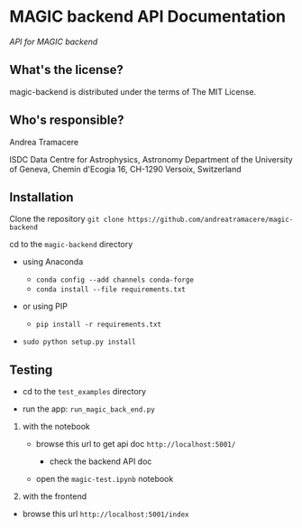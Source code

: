 MAGIC backend API Documentation
==========================================
*API for MAGIC backend*

What's the license?
-------------------

magic-backend is distributed under the terms of The MIT License.

Who's responsible?
-------------------
Andrea Tramacere

ISDC Data Centre for Astrophysics, Astronomy Department of the University of Geneva, Chemin d'Ecogia 16, CH-1290 Versoix, Switzerland


Installation
------------
Clone the repository `git clone https://github.com/andreatramacere/magic-backend`

cd to the `magic-backend` directory 

* using Anaconda
 
     * `conda config --add channels conda-forge`
     * `conda install --file requirements.txt`
    
* or using PIP
     * `pip install -r requirements.txt`

* `sudo python setup.py install`

Testing 
-------
- cd to the `test_examples` directory 

-  run the app: `run_magic_back_end.py`
 
1) with the notebook
    
    * browse this url to get api doc `http://localhost:5001/`
        * check the backend API doc
    
    * open the `magic-test.ipynb` notebook
    
2) with the frontend

  * browse this url `http://localhost:5001/index`
   
